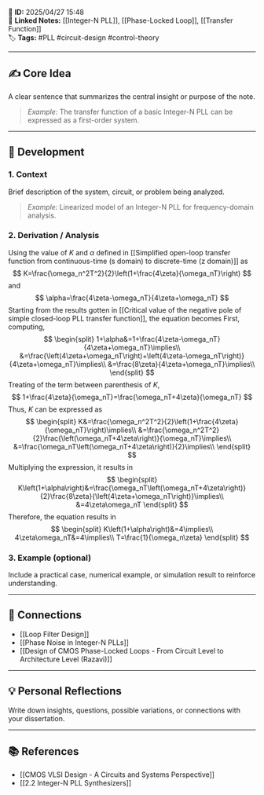 📌 **ID:** 2025/04/27 15:48  
🔗 **Linked Notes:** [[Integer-N PLL]], [[Phase-Locked Loop]], [[Transfer Function]]  
🏷️ **Tags:** #PLL #circuit-design #control-theory

---

## ✍️ Core Idea  
A clear sentence that summarizes the central insight or purpose of the note.  
> *Example:* The transfer function of a basic Integer-N PLL can be expressed as a first-order system.

---

## 🧩 Development

### 1. Context  
Brief description of the system, circuit, or problem being analyzed.  
> *Example:* Linearized model of an Integer-N PLL for frequency-domain analysis.

### 2. Derivation / Analysis  
Using the value of $K$ and $\alpha$ defined in [[Simplified open-loop transfer function from continuous-time (s domain) to discrete-time (z domain)]] as 
$$
K=\frac{\omega_n^2T^2}{2}\left(1+\frac{4\zeta}{\omega_nT}\right)
$$
and
$$
\alpha=\frac{4\zeta-\omega_nT}{4\zeta+\omega_nT}
$$
Starting from the results gotten in [[Critical value of the negative pole of simple closed-loop PLL transfer function]], the equation becomes
First, computing,
$$
\begin{split}
1+\alpha&=1+\frac{4\zeta-\omega_nT}{4\zeta+\omega_nT}\implies\\
&=\frac{\left(4\zeta+\omega_nT\right)+\left(4\zeta-\omega_nT\right)}{4\zeta+\omega_nT}\implies\\
&=\frac{8\zeta}{4\zeta+\omega_nT}\implies\\
\end{split}
$$
Treating of the term between parenthesis of $K$,
$$
1+\frac{4\zeta}{\omega_nT}=\frac{\omega_nT+4\zeta}{\omega_nT}
$$
Thus, $K$ can be expressed as
$$
\begin{split}
K&=\frac{\omega_n^2T^2}{2}\left(1+\frac{4\zeta}{\omega_nT}\right)\implies\\
&=\frac{\omega_n^2T^2}{2}\frac{\left(\omega_nT+4\zeta\right)}{\omega_nT}\implies\\
&=\frac{\omega_nT\left(\omega_nT+4\zeta\right)}{2}\implies\\
\end{split}
$$
Multiplying the expression, it results in
$$
\begin{split}
K\left(1+\alpha\right)&=\frac{\omega_nT\left(\omega_nT+4\zeta\right)}{2}\frac{8\zeta}{\left(4\zeta+\omega_nT\right)}\implies\\
&=4\zeta\omega_nT
\end{split}
$$
Therefore, the equation results in
$$
\begin{split}
K\left(1+\alpha\right)&=4\implies\\
4\zeta\omega_nT&=4\implies\\
T=\frac{1}{\omega_n\zeta}
\end{split}
$$

### 3. Example (optional)  
Include a practical case, numerical example, or simulation result to reinforce understanding.

---

## 🔁 Connections  
- [[Loop Filter Design]]  
- [[Phase Noise in Integer-N PLLs]]  
- [[Design of CMOS Phase-Locked Loops - From Circuit Level to Architecture Level (Razavi)]]

---

## 💡 Personal Reflections  
Write down insights, questions, possible variations, or connections with your dissertation.

---

## 📚 References  
- [[CMOS VLSI Design - A Circuits and Systems Perspective]]
- [[2.2 Integer-N PLL Synthesizers]] 
